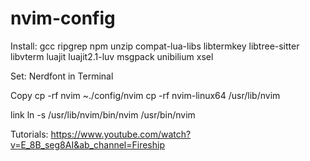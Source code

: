# nvim-config
Install: 
gcc
ripgrep
npm
unzip
compat-lua-libs 
libtermkey 
libtree-sitter libvterm luajit luajit2.1-luv msgpack unibilium xsel

Set:
Nerdfont in Terminal

Copy 
cp -rf nvim  ~./config/nvim
cp -rf nvim-linux64 /usr/lib/nvim

link 
ln -s /usr/lib/nvim/bin/nvim /usr/bin/nvim

Tutorials:
https://www.youtube.com/watch?v=E_8B_seg8AI&ab_channel=Fireship
